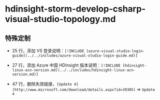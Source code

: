 # hdinsight-storm-develop-csharp-visual-studio-topology.md

## 特殊定制

* 25 行，添加 VS 登录说明：`[!INCLUDE [azure-visual-studio-login-guide](../../includes/azure-visual-studio-login-guide.md)]`

* 27 行，添加 Azure 中国 HDInsight 版本说明：`[!INCLUDE [hdinsight-linux-acn-version.md](../../includes/hdinsight-linux-acn-version.md)]`

* 47 行，删除失效链接，`[Update 4](http://www.microsoft.com/download/details.aspx?id=39305)` => `Update 4`
